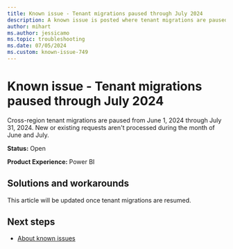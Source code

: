 ```yaml
---
title: Known issue - Tenant migrations paused through July 2024
description: A known issue is posted where tenant migrations are paused through July 2024.
author: mihart
ms.author: jessicamo
ms.topic: troubleshooting  
ms.date: 07/05/2024
ms.custom: known-issue-749
---
```


# Known issue - Tenant migrations paused through July 2024

Cross-region tenant migrations are paused from June 1, 2024 through July 31, 2024. New or existing requests aren't processed during the month of June and July.

**Status:** Open

**Product Experience:** Power BI

## Solutions and workarounds

This article will be updated once tenant migrations are resumed.

## Next steps

- [About known issues](https://support.fabric.microsoft.com/known-issues)
